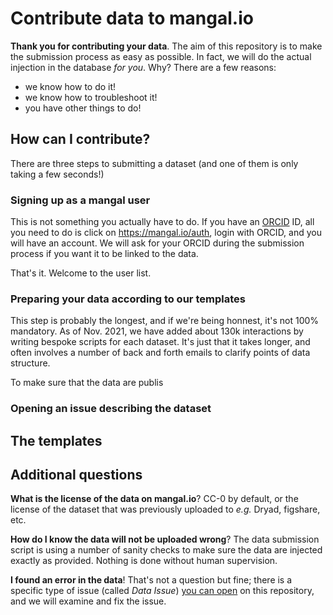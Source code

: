 # Contribute data to mangal.io

**Thank you for contributing your data**. The aim of this repository is to make
the submission process as easy as possible. In fact, we will do the actual
injection in the database *for you*. Why? There are a few reasons:

- we know how to do it!
- we know how to troubleshoot it!
- you have other things to do!

## How can I contribute?

There are three steps to submitting a dataset (and one of them is only taking a
few seconds!)

### Signing up as a mangal user

This is not something you actually have to do. If you have an
[ORCID](https://orcid.org/) ID, all you need to do is click on
<https://mangal.io/auth>, login with ORCID, and you will have an account. We
will ask for your ORCID during the submission process if you want it to be
linked to the data.

That's it. Welcome to the user list.

### Preparing your data according to our templates

This step is probably the longest, and if we're being honnest, it's not 100%
mandatory. As of Nov. 2021, we have added about 130k interactions by writing
bespoke scripts for each dataset. It's just that it takes longer, and often
involves a number of back and forth emails to clarify points of data structure.

To make sure that the data are publis

### Opening an issue describing the dataset

## The templates

## Additional questions

**What is the license of the data on mangal.io**? CC-0 by default, or the
license of the dataset that was previously uploaded to *e.g.* Dryad, figshare,
etc.

**How do I know the data will not be uploaded wrong**? The data submission
script is using a number of sanity checks to make sure the data are injected
exactly as provided. Nothing is done without human supervision.

**I found an error in the data**! That's not a question but fine; there is a
specific type of issue (called *Data Issue*) [you can
open](https://github.com/mangal-interactions/contribute/issues/new/choose) on
this repository, and we will examine and fix the issue.
